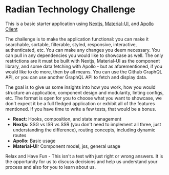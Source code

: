 # Radian Technology Challenge



This is a basic starter application using [Nextjs](https://nextjs.org), [Material-UI](http://www.material-ui.com|Material-UI), and [Apollo Client](https://www.apollographql.com/docs/react/)

The challenge is to make the application functional: you can make it searchable, sortable, filterable, styled, responsive, interactive, authenticated, etc. 
You can make any changes you deem necessary. You can pull in any dependencies you would like to showcase as well. The only restrictions are it must be built with Nextjs, Material-UI as the component library, and some data fetching with Apollo - but as aforementioned, if you would like to do more, then by all means. You can use the Github GraphQL API, or you can use another GraphQL API to fetch and display data.  

The goal is to give us some insights into how you work, how you would structure an application, component design and modularity, linting configs, etc. The format is open for you to choose what you want to showcase, we don't expect it be a full fledged application or exhibit all of the features mentioned. If you have time to write a few tests, that would be a bonus. 


  * __React:__ Hooks, composition, and state management 
  * __Nextjs:__ SSG vs ISR vs SSR (you don't need to implement all three, just understanding the difference), routing concepts, including dynamic routes 
  * __Apollo:__ Basic usage 
  * __Material-UI:__ Component model, jss, general usage 


Relax and Have Fun - This isn't a test with just right or wrong answers. It is the opportunity for us to discuss decisions and help us understand your process and also for you to learn about us.

